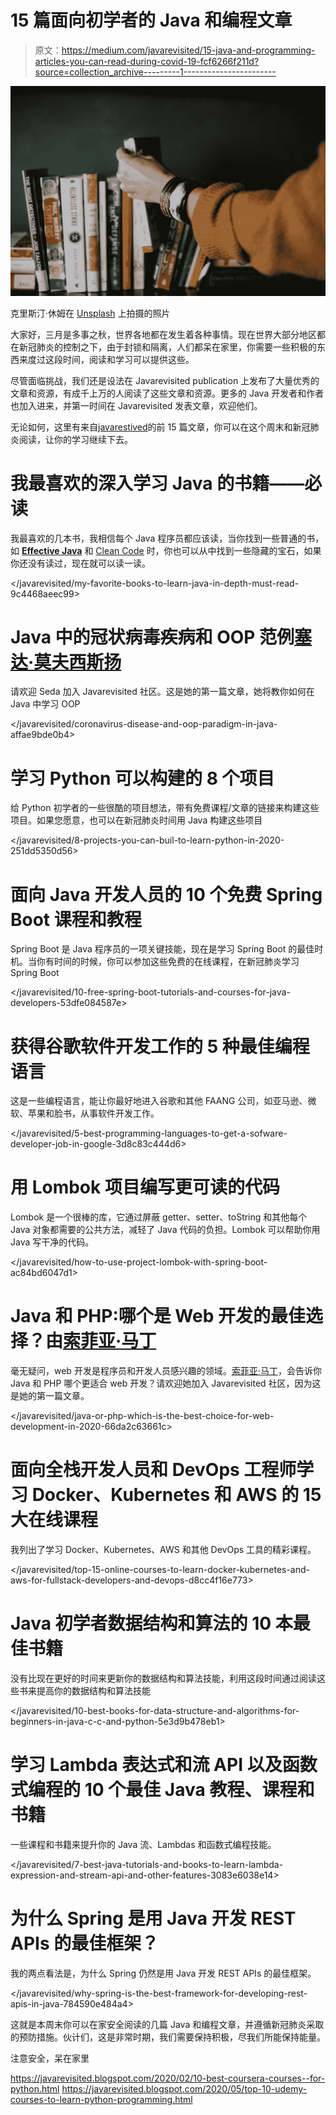 # 15 篇面向初学者的 Java 和编程文章

> 原文：<https://medium.com/javarevisited/15-java-and-programming-articles-you-can-read-during-covid-19-fcf6266f211d?source=collection_archive---------1----------------------->

![](img/e390c2bccb7666bcee205a4a68f6055e.png)

克里斯汀·休姆在 [Unsplash](https://unsplash.com?utm_source=medium&utm_medium=referral) 上拍摄的照片

大家好，三月是多事之秋，世界各地都在发生着各种事情。现在世界大部分地区都在新冠肺炎的控制之下，由于封锁和隔离，人们都呆在家里，你需要一些积极的东西来度过这段时间，阅读和学习可以提供这些。

尽管面临挑战，我们还是设法在 Javarevisited publication 上发布了大量优秀的文章和资源，有成千上万的人阅读了这些文章和资源。更多的 Java 开发者和作者也加入进来，并第一时间在 Javarevisited 发表文章，欢迎他们。

无论如何，这里有来自[javarestived](https://javarevisited.blogspot.com)的前 15 篇文章，你可以在这个周末和新冠肺炎阅读，让你的学习继续下去。

# 我最喜欢的深入学习 Java 的书籍——必读

我最喜欢的几本书，我相信每个 Java 程序员都应该读，当你找到一些普通的书，如 [**Effective Java**](https://www.amazon.com/Effective-Java-3rd-Joshua-Bloch/dp/0134685997/?tag=javamysqlanta-20) 和 [Clean Code](http://www.amazon.com/Clean-Code-Handbook-Software-Craftsmanship/dp/0132350882?tag=javamysqlanta-20) 时，你也可以从中找到一些隐藏的宝石，如果你还没有读过，现在就可以读一读。

</javarevisited/my-favorite-books-to-learn-java-in-depth-must-read-9c4468aeec99>  

# Java 中的冠状病毒疾病和 OOP 范例[塞达·莫夫西斯扬](https://medium.com/u/120fc19d415c?source=post_page-----fcf6266f211d--------------------------------)

请欢迎 Seda 加入 Javarevisited 社区。这是她的第一篇文章，她将教你如何在 Java 中学习 OOP

</javarevisited/coronavirus-disease-and-oop-paradigm-in-java-affae9bde0b4>  

# 学习 Python 可以构建的 8 个项目

给 Python 初学者的一些很酷的项目想法，带有免费课程/文章的链接来构建这些项目。如果您愿意，也可以在新冠肺炎时间用 Java 构建这些项目

</javarevisited/8-projects-you-can-buil-to-learn-python-in-2020-251dd5350d56>  

# 面向 Java 开发人员的 10 个免费 Spring Boot 课程和教程

Spring Boot 是 Java 程序员的一项关键技能，现在是学习 Spring Boot 的最佳时机。当你有时间的时候，你可以参加这些免费的在线课程，在新冠肺炎学习 Spring Boot

</javarevisited/10-free-spring-boot-tutorials-and-courses-for-java-developers-53dfe084587e>  

# 获得谷歌软件开发工作的 5 种最佳编程语言

这是一些编程语言，能让你最好地进入谷歌和其他 FAANG 公司，如亚马逊、微软、苹果和脸书，从事软件开发工作。

</javarevisited/5-best-programming-languages-to-get-a-sofware-developer-job-in-google-3d8c83c444d6>  

# 用 Lombok 项目编写更可读的代码

Lombok 是一个很棒的库，它通过屏蔽 getter、setter、toString 和其他每个 Java 对象都需要的公共方法，减轻了 Java 代码的负担。Lombok 可以帮助你用 Java 写干净的代码。

</javarevisited/how-to-use-project-lombok-with-spring-boot-ac84bd6047d1>  

# Java 和 PHP:哪个是 Web 开发的最佳选择？由[索菲亚·马丁](https://medium.com/u/a003439d3910?source=post_page-----fcf6266f211d--------------------------------)

毫无疑问，web 开发是程序员和开发人员感兴趣的领域。[索菲亚·马丁](https://medium.com/u/a003439d3910?source=post_page-----fcf6266f211d--------------------------------)，会告诉你 Java 和 PHP 哪个更适合 web 开发？请欢迎她加入 Javarevisited 社区，因为这是她的第一篇文章。

</javarevisited/java-or-php-which-is-the-best-choice-for-web-development-in-2020-66da2c63661c>  

# 面向全栈开发人员和 DevOps 工程师学习 Docker、Kubernetes 和 AWS 的 15 大在线课程

我列出了学习 Docker、Kubernetes、AWS 和其他 DevOps 工具的精彩课程。

</javarevisited/top-15-online-courses-to-learn-docker-kubernetes-and-aws-for-fullstack-developers-and-devops-d8cc4f16e773>  

# Java 初学者数据结构和算法的 10 本最佳书籍

没有比现在更好的时间来更新你的数据结构和算法技能，利用这段时间通过阅读这些书来提高你的数据结构和算法技能

</javarevisited/10-best-books-for-data-structure-and-algorithms-for-beginners-in-java-c-c-and-python-5e3d9b478eb1>  

# 学习 Lambda 表达式和流 API 以及函数式编程的 10 个最佳 Java 教程、课程和书籍

一些课程和书籍来提升你的 Java 流、Lambdas 和函数式编程技能。

</javarevisited/7-best-java-tutorials-and-books-to-learn-lambda-expression-and-stream-api-and-other-features-3083e6038e14>  

# 为什么 Spring 是用 Java 开发 REST APIs 的最佳框架？

我的两点看法是，为什么 Spring 仍然是用 Java 开发 REST APIs 的最佳框架。

</javarevisited/why-spring-is-the-best-framework-for-developing-rest-apis-in-java-784590e484a4>  

这就是本周末你可以在家安全阅读的几篇 Java 和编程文章，并遵循新冠肺炎采取的预防措施。伙计们，这是非常时期，我们需要保持积极，尽我们所能保持能量。

注意安全，呆在家里

<https://javarevisited.blogspot.com/2020/02/10-best-coursera-courses--for-python.html>  <https://javarevisited.blogspot.com/2020/05/top-10-udemy-courses-to-learn-python-programming.html> 
